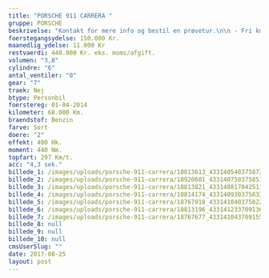 ```yaml
---
title: "PORSCHE 911 CARRERA "
gruppe: PORSCHE
beskrivelse: "Kontakt for mere info og bestil en prøvetur.\n\n - Fri km. \n\n - Klar til levering.\n\n - Mulighed for mekaniskgaranti.\n\n  ✔ Ingen km-begrænsning: Kør så meget du vil i hele perioden.\n\n ✔ Garantiforsikring tilbydes: Ingen uventede værksteds regninger.\n\n ✔ Mulighed for billig forsikring \n\n ✔ Vaskekort til Cirkel K: Vask bilen i hele landet hos Cirkel K.\n\n ✔ Skal vi hjælpe dig med at finde drømmebilen, tilbyder vi Danmarks bedste leasingpakker.\n\n"
foerstegangsydelse: 150.000 Kr.
maanedlig_ydelse: 11.000 Kr
restvaerdi: 440.000 Kr. eks. moms/afgift.
volumen: "3,8"
cylindre: "6"
antal_ventiler: "0"
gear: "7"
traek: Nej
btype: Personbil
foerstereg: 01-04-2014
kilometer: 68.000 Km.
braendstof: Benzin
farve: Sort
doere: "2"
effekt: 400 Hk.
moment: 440 Nm.
topfart: 297 Km/t.
acc: "4,3 sek."
billede_1: /images/uploads/porsche-911-carrera/18813613_433140540375872_3062920513075304623_n.jpg
billede_2: /images/uploads/porsche-911-carrera/18920601_433140750375851_4571159200737717029_n.jpg
billede_3: /images/uploads/porsche-911-carrera/18813821_433140817042511_1524711581061440200_n.jpg
billede_4: /images/uploads/porsche-911-carrera/18814174_433140930375833_3196063571489156684_n.jpg
billede_5: /images/uploads/porsche-911-carrera/18767918_433141040375822_3315200777752442856_n.jpg
billede_6: /images/uploads/porsche-911-carrera/18813196_433141233709136_4476825008939045933_n.jpg
billede_7: /images/uploads/porsche-911-carrera/18767677_433141043709155_7630100293697815796_n.jpg
billede_8: null
billede_9: null
billede_10: null
cmsUserSlug: ""
date: 2017-08-25 
layout: post
---
```



